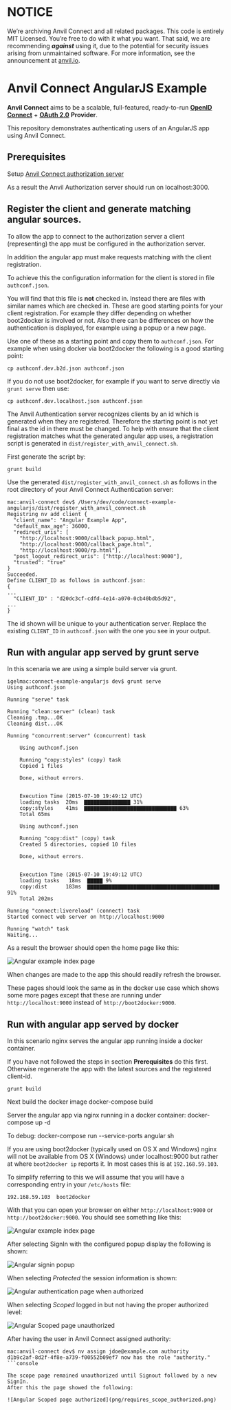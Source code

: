 # NOTICE

We’re archiving Anvil Connect and all related packages. This code is entirely MIT Licensed. You’re free to do with it what you want. That said, we are recommending _**against**_ using it, due to the potential for security issues arising from unmaintained software. For more information, see the announcement at [anvil.io](https://anvil.io).

# Anvil Connect AngularJS Example

**Anvil Connect** aims to be a scalable, full-featured, ready-to-run
[**OpenID Connect**](http://openid.net/connect/) + [**OAuth 2.0**](http://tools.ietf.org/html/rfc6749) **Provider**.

This repository demonstrates authenticating users of an AngularJS app using Anvil Connect.

## Prerequisites
Setup [Anvil Connect authorization server](https://github.com/anvilresearch/connect/blob/master/README.md)

As a result the Anvil Authorization server should run on localhost:3000.

## Register the client and generate matching angular sources.
To allow the app to connect to the authorization server a client (representing)
the app must be configured in the authorization server.

In addition the angular app must make requests matching with the client
registration.

To achieve this the configuration information for the client is stored in file
`authconf.json`.

You will find that this file is **not** checked in. Instead there are files with
similar names which are checked in. These are good starting points for your
client registration. For example they differ
depending on whether boot2docker is involved or not. Also there can be
differences on how the authentication is displayed, for example using a popup or
a new page.

Use one of these as a starting point and copy them to `authconf.json`. For
example when using docker via boot2docker the following is a good starting
point:

```console
cp authconf.dev.b2d.json authconf.json
```
If you do not use boot2docker, for example if you want to serve directly
via `grunt serve` then use:

```console
cp authconf.dev.localhost.json authconf.json
```


The Anvil Authentication server recognizes clients by an id which is generated
when they are registered. Therefore the starting point is not yet final as the
id in there must be changed. To help with ensure that the client registration
matches what the generated angular app uses, a registration script is generated
in `dist/register_with_anvil_connect.sh`.

First generate the script by:

```console
grunt build
```

Use the generated `dist/register_with_anvil_connect.sh` as follows in the root directory of your Anvil Connect Authentication
server:

```console
mac:anvil-connect dev$ /Users/dev/code/connect-example-angularjs/dist/register_with_anvil_connect.sh
Registring nv add client {
  "client_name": "Angular Example App",
  "default_max_age": 36000,
  "redirect_uris": [
    "http://localhost:9000/callback_popup.html",
    "http://localhost:9000/callback_page.html",
    "http://localhost:9000/rp.html"],
  "post_logout_redirect_uris": ["http://localhost:9000"],
  "trusted": "true"
}
Succeeded.
Define CLIENT_ID as follows in authconf.json:
{
...
  "CLIENT_ID" : "d20dc3cf-cdfd-4e14-a070-0cb40bdb5d92",
...
}
```

The id shown will be unique to your authentication server. Replace the existing
`CLIENT_ID` in `authconf.json` with the one you see in your output.

## Run with angular app served by grunt serve

In this scenaria we are using a simple build server via grunt.

```console
igelmac:connect-example-angularjs dev$ grunt serve
Using authconf.json

Running "serve" task

Running "clean:server" (clean) task
Cleaning .tmp...OK
Cleaning dist...OK

Running "concurrent:server" (concurrent) task

    Using authconf.json

    Running "copy:styles" (copy) task
    Copied 1 files

    Done, without errors.


    Execution Time (2015-07-10 19:49:12 UTC)
    loading tasks  20ms  ▇▇▇▇▇▇▇▇▇▇▇▇▇▇▇ 31%
    copy:styles    41ms  ▇▇▇▇▇▇▇▇▇▇▇▇▇▇▇▇▇▇▇▇▇▇▇▇▇▇▇▇▇▇ 63%
    Total 65ms

    Using authconf.json

    Running "copy:dist" (copy) task
    Created 5 directories, copied 10 files

    Done, without errors.


    Execution Time (2015-07-10 19:49:12 UTC)
    loading tasks   18ms  ▇▇▇▇▇ 9%
    copy:dist      183ms  ▇▇▇▇▇▇▇▇▇▇▇▇▇▇▇▇▇▇▇▇▇▇▇▇▇▇▇▇▇▇▇▇▇▇▇▇▇▇▇▇▇▇▇ 91%
    Total 202ms

Running "connect:livereload" (connect) task
Started connect web server on http://localhost:9000

Running "watch" task
Waiting...
```

As a result the browser should open the home page like this:

![Angular example index page](png/home_page_localhost.png)

When changes are made to the app this should readily refresh the browser.

These pages should look the same as in the docker use case which shows some more pages except that these are running under `http://localhost:9000` instead of `http://boot2docker:9000`.

## Run with angular app served by docker

In this scenario nginx serves the angular app running inside a docker container.

If you have not followed the steps in section **Prerequisites** do this first.
Otherwise regenerate the app with the latest sources and the registered
client-id.

    grunt build

Next build the docker image
    docker-compose build

Server the angular app via nginx running in a docker container:
    docker-compose up -d

To debug:
    docker-compose run --service-ports angular sh

If you are using boot2docker (typically used on OS X and Windows) nginx will
not be available from OS X (Windows) under localhost:9000 but rather at where
`boot2docker ip` reports it. In most cases this is at `192.168.59.103`.

To simplify referring to this we will assume that you will have a corresponding
entry in your `/etc/hosts` file:
```console
192.168.59.103	boot2docker
```

With that you can open your browser on either `http://localhost:9000` or `http://boot2docker:9000`. You should see something like this:

![Angular example index page](png/home_page.png)

After selecting SignIn with the configured popup display the following is shown:

![Angular signin popup](png/signin_popup.png)

When selecting *Protected* the session information is shown:

![Angular authentication page when authorized](png/requires_authentication.png)

When selecting *Scoped* logged in but not having the proper authorized level:

![Angular Scoped page unauthorized](png/requires_scope_unauthorized.png)

After having the user in Anvil Connect assigned authority:

```console
mac:anvil-connect dev$ nv assign jdoe@example.com authority
d1b9c2af-8d2f-4f8e-a739-f00552b09ef7 now has the role "authority."
```console

The scope page remained unauthorized until Signout followed by a new SignIn.
After this the page showed the following:

![Angular Scoped page authorized](png/requires_scope_authorized.png)
